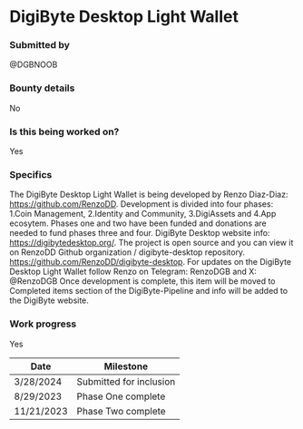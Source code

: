 # DigiByte Desktop Light Wallet   

### Submitted by
@DGBNOOB

### Bounty details
No

### Is this being worked on?
Yes

### Specifics
The DigiByte Desktop Light Wallet is being developed by Renzo Diaz-Diaz: https://github.com/RenzoDD.
Development is divided into four phases: 1.Coin Management, 2.Identity and Community, 3.DigiAssets and 4.App ecosytem. Phases one and two have been funded and donations are needed to fund phases three and four. DigiByte Desktop website info: https://digibytedesktop.org/.
The project is open source and you can view it on RenzoDD Github organization / digibyte-desktop repository. https://github.com/RenzoDD/digibyte-desktop.
For updates on the DigiByte Desktop Light Wallet follow Renzo on Telegram: RenzoDGB and X: @RenzoDGB
Once development is complete, this item will be moved to Completed items section of the DigiByte-Pipeline and info will be added to the DigiByte website.
### Work progress
Yes 

| Date | Milestone |
| --- | --- |
| 3/28/2024 | Submitted for inclusion |
| 8/29/2023 | Phase One complete  |
| 11/21/2023 | Phase Two complete  |